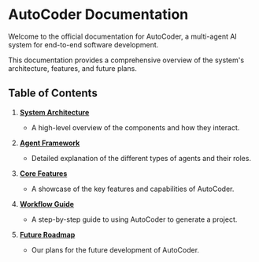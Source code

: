 # AutoCoder Documentation

Welcome to the official documentation for AutoCoder, a multi-agent AI system for end-to-end software development.

This documentation provides a comprehensive overview of the system's architecture, features, and future plans.

## Table of Contents

1.  [**System Architecture**](SYSTEM_ARCHITECTURE.md)
    -   A high-level overview of the components and how they interact.

2.  [**Agent Framework**](AGENT_FRAMEWORK.md)
    -   Detailed explanation of the different types of agents and their roles.

3.  [**Core Features**](CORE_FEATURES.md)
    -   A showcase of the key features and capabilities of AutoCoder.

4.  [**Workflow Guide**](WORKFLOW_GUIDE.md)
    -   A step-by-step guide to using AutoCoder to generate a project.

5.  [**Future Roadmap**](FUTURE_ROADMAP.md)
    -   Our plans for the future development of AutoCoder.
